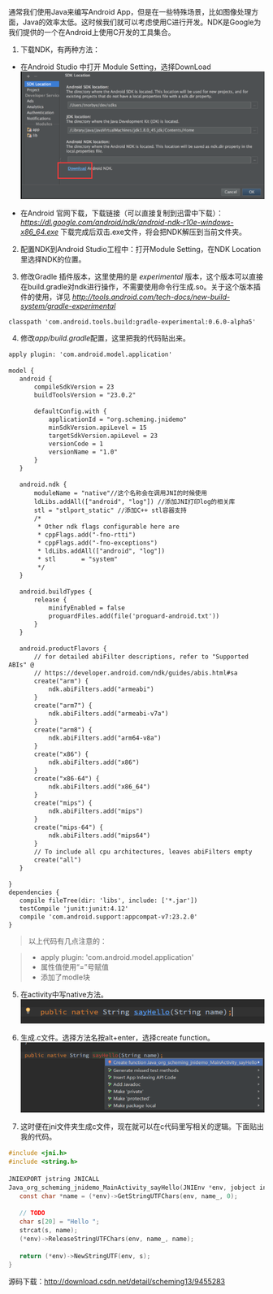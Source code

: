 
通常我们使用Java来编写Android App，但是在一些特殊场景，比如图像处理方面，Java的效率太低。这时候我们就可以考虑使用C进行开发。NDK是Google为我们提供的一个在Android上使用C开发的工具集合。

<!--more-->

1. 下载NDK，有两种方法：

  - 在Android Studio 中打开 Module Setting，选择DownLoad
      ![AA](20160307_ndk_1.jpg)

  - 在Android 官网下载，下载链接（可以直接复制到迅雷中下载）：
  *https://dl.google.com/android/ndk/android-ndk-r10e-windows-x86_64.exe*
 下载完成后双击.exe文件，将会把NDK解压到当前文件夹。

2. 配置NDK到Android Studio工程中：打开Module Setting，在NDK Location里选择NDK的位置。

3. 修改Gradle 插件版本，这里使用的是 *experimental* 版本，这个版本可以直接在build.gradle对ndk进行操作，不需要使用命令行生成.so。关于这个版本插件的使用，详见  *http://tools.android.com/tech-docs/new-build-system/gradle-experimental*

  ```
  classpath 'com.android.tools.build:gradle-experimental:0.6.0-alpha5'
  ```

4. 修改*app/build.gradle*配置，这里把我的代码贴出来。

  ```
  apply plugin: 'com.android.model.application'

  model {
     android {
         compileSdkVersion = 23
         buildToolsVersion = "23.0.2"

         defaultConfig.with {
             applicationId = "org.scheming.jnidemo"
             minSdkVersion.apiLevel = 15
             targetSdkVersion.apiLevel = 23
             versionCode = 1
             versionName = "1.0"
         }
     }

     android.ndk {
         moduleName = "native"//这个名称会在调用JNI的时候使用
         ldLibs.addAll(["android", "log"]) //添加JNI打印log的相关库
         stl = "stlport_static" //添加C++ stl容器支持
         /*
          * Other ndk flags configurable here are
          * cppFlags.add("-fno-rtti")
          * cppFlags.add("-fno-exceptions")
          * ldLibs.addAll(["android", "log"])
          * stl       = "system"
          */
     }

     android.buildTypes {
         release {
             minifyEnabled = false
             proguardFiles.add(file('proguard-android.txt'))
         }
     }

     android.productFlavors {
         // for detailed abiFilter descriptions, refer to "Supported ABIs" @
         // https://developer.android.com/ndk/guides/abis.html#sa
         create("arm") {
             ndk.abiFilters.add("armeabi")
         }
         create("arm7") {
             ndk.abiFilters.add("armeabi-v7a")
         }
         create("arm8") {
             ndk.abiFilters.add("arm64-v8a")
         }
         create("x86") {
             ndk.abiFilters.add("x86")
         }
         create("x86-64") {
             ndk.abiFilters.add("x86_64")
         }
         create("mips") {
             ndk.abiFilters.add("mips")
         }
         create("mips-64") {
             ndk.abiFilters.add("mips64")
         }
         // To include all cpu architectures, leaves abiFilters empty
         create("all")
     }

  }
  dependencies {
     compile fileTree(dir: 'libs', include: ['*.jar'])
     testCompile 'junit:junit:4.12'
     compile 'com.android.support:appcompat-v7:23.2.0'
  }

  ```

  > 以上代码有几点注意的：

  >  - apply plugin: 'com.android.model.application'
  >  - 属性值使用“=”号赋值
  >  - 添加了modle块

5. 在activity中写native方法。
![](20160307_ndk_2.jpg)

6. 生成.c文件。选择方法名按alt+enter，选择create function。
![](20160307_ndk_3.jpg)

7. 这时便在jni文件夹生成c文件，现在就可以在c代码里写相关的逻辑。下面贴出我的代码。

  ```C
  #include <jni.h>
  #include <string.h>

  JNIEXPORT jstring JNICALL
  Java_org_scheming_jnidemo_MainActivity_sayHello(JNIEnv *env, jobject instance, jstring name_) {
     const char *name = (*env)->GetStringUTFChars(env, name_, 0);

     // TODO
     char s[20] = "Hello ";
     strcat(s, name);
     (*env)->ReleaseStringUTFChars(env, name_, name);

     return (*env)->NewStringUTF(env, s);
  }
  ```

源码下载：http://download.csdn.net/detail/scheming13/9455283
